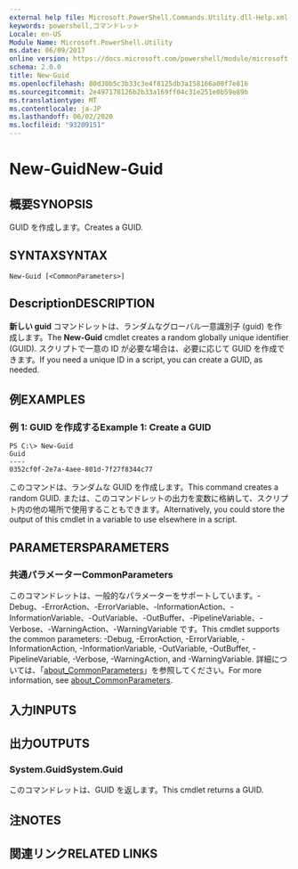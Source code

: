 ```yaml
---
external help file: Microsoft.PowerShell.Commands.Utility.dll-Help.xml
keywords: powershell,コマンドレット
Locale: en-US
Module Name: Microsoft.PowerShell.Utility
ms.date: 06/09/2017
online version: https://docs.microsoft.com/powershell/module/microsoft.powershell.utility/new-guid?view=powershell-6&WT.mc_id=ps-gethelp
schema: 2.0.0
title: New-Guid
ms.openlocfilehash: 80d30b5c3b33c3e4f8125db3a158166a00f7e816
ms.sourcegitcommit: 2e497178126b2b33a169ff04c31e251e0b59e89b
ms.translationtype: MT
ms.contentlocale: ja-JP
ms.lasthandoff: 06/02/2020
ms.locfileid: "93209151"
---
```

# <span data-ttu-id="0efc1-103">New-Guid</span><span class="sxs-lookup"><span data-stu-id="0efc1-103">New-Guid</span></span>

## <span data-ttu-id="0efc1-104">概要</span><span class="sxs-lookup"><span data-stu-id="0efc1-104">SYNOPSIS</span></span>
<span data-ttu-id="0efc1-105">GUID を作成します。</span><span class="sxs-lookup"><span data-stu-id="0efc1-105">Creates a GUID.</span></span>

## <span data-ttu-id="0efc1-106">SYNTAX</span><span class="sxs-lookup"><span data-stu-id="0efc1-106">SYNTAX</span></span>

```
New-Guid [<CommonParameters>]
```

## <span data-ttu-id="0efc1-107">Description</span><span class="sxs-lookup"><span data-stu-id="0efc1-107">DESCRIPTION</span></span>

<span data-ttu-id="0efc1-108">**新しい guid** コマンドレットは、ランダムなグローバル一意識別子 (guid) を作成します。</span><span class="sxs-lookup"><span data-stu-id="0efc1-108">The **New-Guid** cmdlet creates a random globally unique identifier (GUID).</span></span>
<span data-ttu-id="0efc1-109">スクリプトで一意の ID が必要な場合は、必要に応じて GUID を作成できます。</span><span class="sxs-lookup"><span data-stu-id="0efc1-109">If you need a unique ID in a script, you can create a GUID, as needed.</span></span>

## <span data-ttu-id="0efc1-110">例</span><span class="sxs-lookup"><span data-stu-id="0efc1-110">EXAMPLES</span></span>

### <span data-ttu-id="0efc1-111">例 1: GUID を作成する</span><span class="sxs-lookup"><span data-stu-id="0efc1-111">Example 1: Create a GUID</span></span>

```
PS C:\> New-Guid
Guid
----
0352cf0f-2e7a-4aee-801d-7f27f8344c77
```

<span data-ttu-id="0efc1-112">このコマンドは、ランダムな GUID を作成します。</span><span class="sxs-lookup"><span data-stu-id="0efc1-112">This command creates a random GUID.</span></span>
<span data-ttu-id="0efc1-113">または、このコマンドレットの出力を変数に格納して、スクリプト内の他の場所で使用することもできます。</span><span class="sxs-lookup"><span data-stu-id="0efc1-113">Alternatively, you could store the output of this cmdlet in a variable to use elsewhere in a script.</span></span>

## <span data-ttu-id="0efc1-114">PARAMETERS</span><span class="sxs-lookup"><span data-stu-id="0efc1-114">PARAMETERS</span></span>

### <span data-ttu-id="0efc1-115">共通パラメーター</span><span class="sxs-lookup"><span data-stu-id="0efc1-115">CommonParameters</span></span>

<span data-ttu-id="0efc1-116">このコマンドレットは、一般的なパラメーターをサポートしています。-Debug、-ErrorAction、-ErrorVariable、-InformationAction、-InformationVariable、-OutVariable、-OutBuffer、-PipelineVariable、-Verbose、-WarningAction、-WarningVariable です。</span><span class="sxs-lookup"><span data-stu-id="0efc1-116">This cmdlet supports the common parameters: -Debug, -ErrorAction, -ErrorVariable, -InformationAction, -InformationVariable, -OutVariable, -OutBuffer, -PipelineVariable, -Verbose, -WarningAction, and -WarningVariable.</span></span> <span data-ttu-id="0efc1-117">詳細については、「[about_CommonParameters](https://go.microsoft.com/fwlink/?LinkID=113216)」を参照してください。</span><span class="sxs-lookup"><span data-stu-id="0efc1-117">For more information, see [about_CommonParameters](https://go.microsoft.com/fwlink/?LinkID=113216).</span></span>

## <span data-ttu-id="0efc1-118">入力</span><span class="sxs-lookup"><span data-stu-id="0efc1-118">INPUTS</span></span>

## <span data-ttu-id="0efc1-119">出力</span><span class="sxs-lookup"><span data-stu-id="0efc1-119">OUTPUTS</span></span>

### <span data-ttu-id="0efc1-120">System.Guid</span><span class="sxs-lookup"><span data-stu-id="0efc1-120">System.Guid</span></span>

<span data-ttu-id="0efc1-121">このコマンドレットは、GUID を返します。</span><span class="sxs-lookup"><span data-stu-id="0efc1-121">This cmdlet returns a GUID.</span></span>

## <span data-ttu-id="0efc1-122">注</span><span class="sxs-lookup"><span data-stu-id="0efc1-122">NOTES</span></span>

## <span data-ttu-id="0efc1-123">関連リンク</span><span class="sxs-lookup"><span data-stu-id="0efc1-123">RELATED LINKS</span></span>
